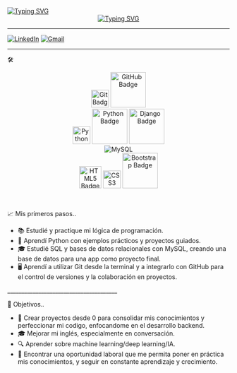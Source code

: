<div style="display: flex; flex-direction: column; align-items: center;">
  <div style="width: 100%; text-align: left;">
    <a href="https://git.io/typing-svg">
      <img src="https://readme-typing-svg.herokuapp.com?font=Robot-Bold&size=30&color=0072BB&center=false&vCenter=true&width=900&height=110&lines=SANTIAGO+FUENTES.+Desarrollador+backend.&speed=40&pause=3000" alt="Typing SVG">
    </a>
  </div>
  <div style="width: 100%; text-align: center;">
    <a href="https://git.io/typing-svg">
      <img src="https://readme-typing-svg.herokuapp.com?font=Robot-Bold&size=30&color=0072BB&center=true&vCenter=true&width=900&height=110&lines=Hola!+Bienvenidx+a+mi+perfil!+👋&speed=50&pause=3000" alt="Typing SVG">
    </a>
  </div>
</div>

_________________________________________________________________________________________________________________________________________________________________________________________________________________________________________________________________________________
[![LinkedIn](https://img.shields.io/badge/-LinkedIn-0077B5?style=flat-square&logo=linkedin&logoColor=white)](https://www.linkedin.com/in/santiagoafuentes/)
[![Gmail](https://img.shields.io/badge/-Gmail-c14438?style=flat-square&logo=Gmail&logoColor=white)](mailto:santiagoafuentes@gmail.com) 
_________________________________________________________________________________________________________________________________________________________________________________________________________________________________________________________________________________

🛠️ 

<p>
<div align="center">
  
<img src="https://img.shields.io/badge/Git-F05032.svg" style="width: 40px;" alt="Git Badge">
<img src="https://img.shields.io/badge/GitHub-181717.svg" style="width: 80px;" alt="GitHub Badge">
<br>
<img src="https://img.icons8.com/color/48/000000/python.png" style="width: 40x; height: 40px;" alt="Python Logo">
<img src="https://img.shields.io/badge/Python-3776AB.svg" style="width: 80px;" alt="Python Badge">
<img src="https://img.shields.io/badge/Django-092E20.svg" style="width: 80px;" alt="Django Badge">
<br>
<img src="https://img.shields.io/badge/MySQL-005C84?style=for-the-badge&logo=mysql&logoColor=white" alt="MySQL">
<br>
<img src="https://img.shields.io/badge/HTML5-E34F26.svg" style="width: 50px;" alt="HTML5 Badge">
<img src="https://img.shields.io/badge/CSS3-1572B6.svg" style="width: 40px;" alt="CSS3 Badge">
<img src="https://img.shields.io/badge/Bootstrap-563D7C.svg" style="width: 80px;" alt="Bootstrap Badge">
</div>
</p><br>

📈 Mis primeros pasos..

<ul>
  <li>📚 Estudié y practique mi lógica de programación.</li>
  <li>📘 Aprendí Python con ejemplos prácticos y proyectos guiados.</li>
  <li>🎓 Estudié SQL y bases de datos relacionales con MySQL, creando una base de datos para una app como proyecto final.</li>
  <li>🖥️ Aprendí a utilizar Git desde la terminal y a integrarlo con GitHub para el control de versiones y la colaboración en proyectos.</li>
</ul>
<p>
  _______________________________________
</p>
🎯 Objetivos..
<ul>
  
  <li>🔧 Crear proyectos desde 0 para consolidar mis conocimientos y perfeccionar mi codigo, enfocandome en el desarrollo backend. </li>
  <li>🎓 Mejorar mi inglés, especialmente en conversación. </li>
  <li>🔍 Aprender sobre machine learning/deep learning/IA.</li>
  <li>🚀 Encontrar una oportunidad laboral que me permita poner en práctica mis conocimientos, y seguir en constante aprendizaje y crecimiento.</li>
  
  
</ul>
